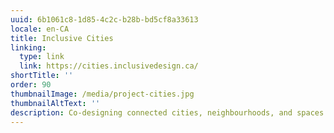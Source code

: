 ```yaml
---
uuid: 6b1061c8-1d85-4c2c-b28b-bd5cf8a33613
locale: en-CA
title: Inclusive Cities
linking:
  type: link
  link: https://cities.inclusivedesign.ca/
shortTitle: ''
order: 90
thumbnailImage: /media/project-cities.jpg
thumbnailAltText: ''
description: Co-designing connected cities, neighbourhoods, and spaces that are more diverse and inclusive.
---
```


